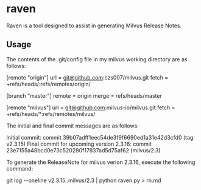 # raven
Raven is a tool designed to assist in generating Milvus Release Notes.

## Usage

The contents of the .git/config file in my milvus working directory are as follows:


[remote "origin"]
        url = git@github.com:czs007/milvus.git
        fetch = +refs/heads/:refs/remotes/origin/

[branch "master"]
        remote = origin
        merge = refs/heads/master

[remote "milvus"]
        url = git@github.com:milvus-io/milvus.git
        fetch = +refs/heads/*:refs/remotes/milvus/



The initial and final commit messages are as follows:

Initial commit: commit 39b07adff1eec54de3f9f6690ed1a31e42d3cfd0 (tag: v2.3.15)
Final commit for upcoming version 2.3.16: commit 23e7155a48bcd0e73c520280f17837ad5d75af62 (milvus/2.3)

To generate the ReleaseNote for milvus verion 2.3.16, execute the following command:

git log --oneline v2.3.15..milvus/2.3 | python raven.py > rn.md
